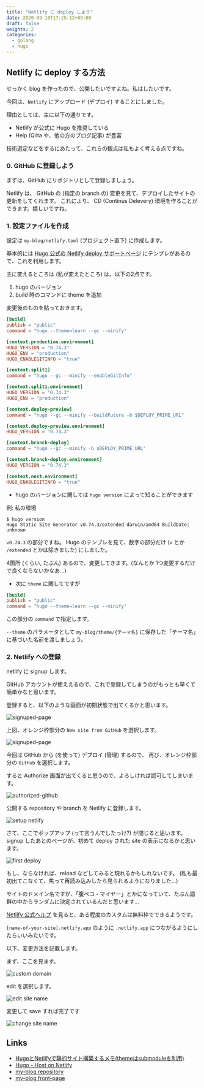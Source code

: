 ```yaml
---
title: "Netlify に deploy しよう"
date: 2020-09-18T17:25:12+09:00
draft: false
weights: 2
categories:
  - golang
  - hugo
---
```


## Netlify に deploy する方法

せっかく blog を作ったので、公開したいですよね。私はしたいです。

今回は、`Netlify` にアップロード (デプロイ) することにしました。

理由としては、主に以下の通りです。

* Netlify が公式に Hugo を推奨している
* Help (Qiita や、他の方のブログ記事) が豊富

技術選定などをするにあたって、これらの観点は私もよく考える点ですね。

### 0. GitHub に登録しよう
まずは、GitHub にリポジトリとして登録しましょう。

Netlify は、 GitHub の (指定の branch の) 変更を見て、デプロイしたサイトの更新をしてくれます。
これにより、 CD (Continus Delevery) 環境を作ることができます。嬉しいですね。


### 1. 設定ファイルを作成

設定は `my-blog/netlify.toml` (プロジェクト直下) に作成します。

基本的には [Hugo 公式の Netlify deploy サポートページ](https://gohugo.io/hosting-and-deployment/hosting-on-netlify/#configure-hugo-version-in-netlify) にテンプレがあるので、これを利用します。

主に変えるところは (私が変えたところ) は、以下の2点です。

1. hugo のバージョン
2. build 時のコマンドに theme を追加

変更後のものを貼っておきます。

```netlify.toml
[build]
publish = "public"
command = "hugo --theme=learn --gc --minify"

[context.production.environment]
HUGO_VERSION = "0.74.3"
HUGO_ENV = "production"
HUGO_ENABLEGITINFO = "true"

[context.split1]
command = "hugo --gc --minify --enableGitInfo"

[context.split1.environment]
HUGO_VERSION = "0.74.3"
HUGO_ENV = "production"

[context.deploy-preview]
command = "hugo --gc --minify --buildFuture -b $DEPLOY_PRIME_URL"

[context.deploy-preview.environment]
HUGO_VERSION = "0.74.3"

[context.branch-deploy]
command = "hugo --gc --minify -b $DEPLOY_PRIME_URL"

[context.branch-deploy.environment]
HUGO_VERSION = "0.74.3"

[context.next.environment]
HUGO_ENABLEGITINFO = "true"
```

* hugo のバージョンに関しては `hugo version` によって知ることができます

例: 私の環境
```
$ hugo version
Hugo Static Site Generator v0.74.3/extended darwin/amd64 BuildDate: unknown
```

`v0.74.3` の部分ですね。
Hugo のテンプレを見て、数字の部分だけ (`v` とか `/extended` とかは除きました) にしました。

4箇所 (くらい, たぶん) あるので、変更してきます。(なんとか 1つ変更するだけで良くならないかなあ...)


* 次に `theme` に関してですが

```netlify.toml
[build]
publish = "public"
command = "hugo --theme=learn --gc --minify"
```

この部分の `command` で指定します。

`--theme` のパラメータとして `my-blog/theme/{テーマ名}` に保存した「テーマ名」に基づいた名前を渡しましょう。


### 2. Netlify への登録
netlify に signup します。

GitHub アカウントが使ええるので、これで登録してしまうのがもっとも早くて簡単かなと思います。

登録すると、以下のような画面が初期状態で出てくるかと思います。

![signuped-page](./images/00_signuped.png?width=30pc)

上図、オレンジ枠部分の `New site from GitHub` を選択します。

![signuped-page](./images/01_create-new-site.png?width=30pc)

今回は GitHub から (を使って) デプロイ (管理) するので、
再び、オレンジ枠部分の `GitHub` を選択します。

すると Authorize 画面が出てくると思うので、よろしければ認可してしまいます。

![authorized-github](./images/02_authorized-github.png)

公開する repository や branch を Netlify に登録します。

![setup netlify](./images/03_setup_netlify.png)


さて、ここでポップアップ (って言うんでしたっけ?) が閉じると思います。
signup したあとのページが、初めて deploy された site の表示になるかと思います。

![first deploy](./images/04_first-deploy.png)

もし、ならなければ、reload などしてみると現れるかもしれないです。
(私も最初出てこなくて、焦って再読み込みしたら見られるようになりました...)


サイトのドメイン名ですが、「腹ペコ・マイヤー」とかになっていて、たぶん語群の中からランダムに決定されているんだと思います...

[Netlify 公式ヘルプ](https://docs.netlify.com/domains-https/custom-domains/#definitions) を見ると、ある程度のカスタムは無料枠でできるようです。

`[name-of-your-site].netlify.app` のように `.netlify.app` につながるようにしたらいいみたいです。

以下、変更方法を記載します。

まず、ここを見ます。

![custom domain](./images/05_domain-customize.png)

edit を選択します。

![edit site name](./images/06_edit-site-name.png)

変更して save すれば完了です

![change site name](./images/07_change-site-name.png)

## Links

* [HugoとNetlifyで静的サイト構築するメモ(themeはsubmoduleを利用)](https://qiita.com/jrfk/items/4c6df87ca72a76e30224)
* [Hugo - Host on Netlify](https://gohugo.io/hosting-and-deployment/hosting-on-netlify/#configure-hugo-version-in-netlify)
* [my-blog repository](https://github.com/sudachi0114/blog-learn)
* [my-blog front-page](https://sudachi0114-blog.netlify.app/)
